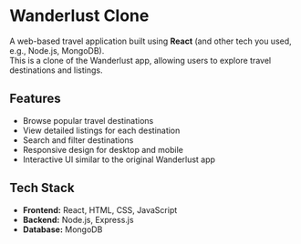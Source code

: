 # Wanderlust Clone

A web-based travel application built using **React** (and other tech you used, e.g., Node.js, MongoDB).  
This is a clone of the Wanderlust app, allowing users to explore travel destinations and listings.

## Features
- Browse popular travel destinations  
- View detailed listings for each destination  
- Search and filter destinations  
- Responsive design for desktop and mobile  
- Interactive UI similar to the original Wanderlust app  

## Tech Stack
- **Frontend:** React, HTML, CSS, JavaScript  
- **Backend:** Node.js, Express.js  
- **Database:** MongoDB 
